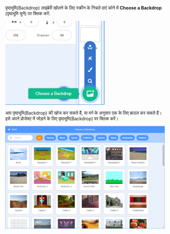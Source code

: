 पृष्ठभूमि(Backdrop) लाइब्रेरी खोलने के लिए स्क्रीन के निचले दाएं कोने में **Choose a Backdrop** (पृष्ठभूमि चुनें) पर क्लिक करें:

!['Choose a Backdrop' (पृष्ठभूमि चुनें) आइकन हाइलाइट किया गया।](images/stage-choose.png)

आप पृष्ठभूमि(Backdrop) की खोज कर सकते हैं, या वर्ग के अनुसार एक के लिए ब्राउज़ कर सकते हैं। इसे अपने प्रोजेक्ट में जोड़ने के लिए पृष्ठभूमि(Backdrop) पर क्लिक करें।

![पृष्ठभूमि(Backdrop) लाइब्रेरी](images/backdrop.png)